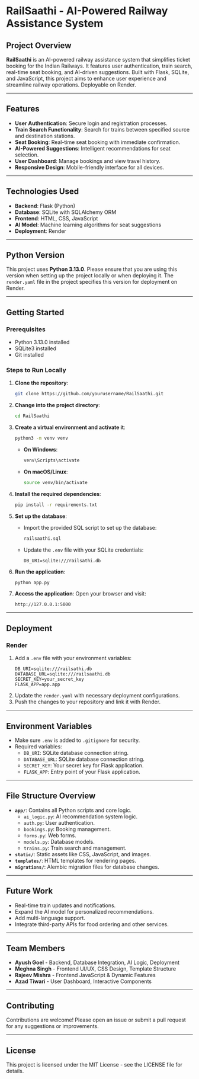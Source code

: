 # RailSaathi - AI-Powered Railway Assistance System

## Project Overview

**RailSaathi** is an AI-powered railway assistance system that simplifies ticket booking for the Indian Railways. It features user authentication, train search, real-time seat booking, and AI-driven suggestions. Built with Flask, SQLite, and JavaScript, this project aims to enhance user experience and streamline railway operations. Deployable on Render.

---

## Features

- **User Authentication**: Secure login and registration processes.
- **Train Search Functionality**: Search for trains between specified source and destination stations.
- **Seat Booking**: Real-time seat booking with immediate confirmation.
- **AI-Powered Suggestions**: Intelligent recommendations for seat selection.
- **User Dashboard**: Manage bookings and view travel history.
- **Responsive Design**: Mobile-friendly interface for all devices.

---

## Technologies Used

- **Backend**: Flask (Python)
- **Database**: SQLite with SQLAlchemy ORM
- **Frontend**: HTML, CSS, JavaScript
- **AI Model**: Machine learning algorithms for seat suggestions
- **Deployment**: Render

---

## Python Version

This project uses **Python 3.13.0**. Please ensure that you are using this version when setting up the project locally or when deploying it. The `render.yaml` file in the project specifies this version for deployment on Render.

---

## Getting Started

### Prerequisites

- Python 3.13.0 installed
- SQLite3 installed
- Git installed

### Steps to Run Locally

1. **Clone the repository**:
   ```bash
   git clone https://github.com/yourusername/RailSaathi.git
   ```

2. **Change into the project directory**:
   ```bash
   cd RailSaathi
   ```

3. **Create a virtual environment and activate it**:
   ```bash
   python3 -m venv venv
   ```
   - **On Windows**:
     ```bash
     venv\Scripts\activate
     ```
   - **On macOS/Linux**:
     ```bash
     source venv/bin/activate
     ```

4. **Install the required dependencies**:
   ```bash
   pip install -r requirements.txt
   ```

5. **Set up the database**:
   - Import the provided SQL script to set up the database:
     ```sql
     railsaathi.sql
     ```
   - Update the `.env` file with your SQLite credentials:
     ```plaintext
     DB_URI=sqlite:///railsathi.db
     ```

6. **Run the application**:
   ```bash
   python app.py
   ```

7. **Access the application**:
   Open your browser and visit:
   ```plaintext
   http://127.0.0.1:5000
   ```

---

## Deployment

### Render

1. Add a `.env` file with your environment variables:
   ```plaintext
   DB_URI=sqlite:///railsathi.db
   DATABASE_URL=sqlite:///railsaathi.db
   SECRET_KEY=your_secret_key
   FLASK_APP=app.app
   ```
2. Update the `render.yaml` with necessary deployment configurations.
3. Push the changes to your repository and link it with Render.

---

## Environment Variables

- Make sure `.env` is added to `.gitignore` for security.
- Required variables:
  - `DB_URI`: SQLite database connection string.
  - `DATABASE_URL`: SQLite database connection string.
  - `SECRET_KEY`: Your secret key for Flask application.
  - `FLASK_APP`: Entry point of your Flask application.

---

## File Structure Overview

- **`app/`**: Contains all Python scripts and core logic.
  - `ai_logic.py`: AI recommendation system logic.
  - `auth.py`: User authentication.
  - `bookings.py`: Booking management.
  - `forms.py`: Web forms.
  - `models.py`: Database models.
  - `trains.py`: Train search and management.
- **`static/`**: Static assets like CSS, JavaScript, and images.
- **`templates/`**: HTML templates for rendering pages.
- **`migrations/`**: Alembic migration files for database changes.

---

## Future Work

- Real-time train updates and notifications.
- Expand the AI model for personalized recommendations.
- Add multi-language support.
- Integrate third-party APIs for food ordering and other services.

---

## Team Members

- **Ayush Goel** - Backend, Database Integration, AI Logic, Deployment
- **Meghna Singh** - Frontend UI/UX, CSS Design, Template Structure
- **Rajeev Mishra** - Frontend JavaScript & Dynamic Features
- **Azad Tiwari** - User Dashboard, Interactive Components

---

## Contributing

Contributions are welcome! Please open an issue or submit a pull request for any suggestions or improvements.

---

## License

This project is licensed under the MIT License - see the LICENSE file for details.